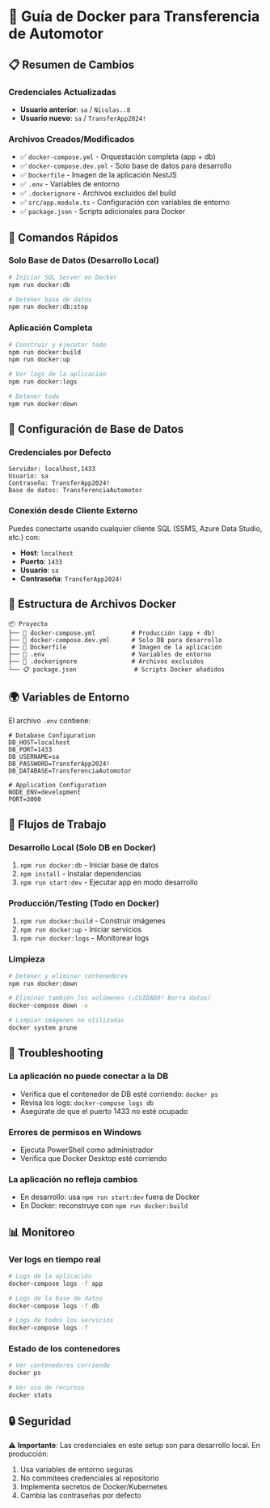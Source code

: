 # 🐳 Guía de Docker para Transferencia de Automotor

## 📋 Resumen de Cambios

### Credenciales Actualizadas
- **Usuario anterior**: `sa` / `Nicolas..8`
- **Usuario nuevo**: `sa` / `TransferApp2024!`

### Archivos Creados/Modificados
- ✅ `docker-compose.yml` - Orquestación completa (app + db)
- ✅ `docker-compose.dev.yml` - Solo base de datos para desarrollo
- ✅ `Dockerfile` - Imagen de la aplicación NestJS
- ✅ `.env` - Variables de entorno
- ✅ `.dockerignore` - Archivos excluidos del build
- ✅ `src/app.module.ts` - Configuración con variables de entorno
- ✅ `package.json` - Scripts adicionales para Docker

## 🚀 Comandos Rápidos

### Solo Base de Datos (Desarrollo Local)
```bash
# Iniciar SQL Server en Docker
npm run docker:db

# Detener base de datos
npm run docker:db:stop
```

### Aplicación Completa
```bash
# Construir y ejecutar todo
npm run docker:build
npm run docker:up

# Ver logs de la aplicación
npm run docker:logs

# Detener todo
npm run docker:down
```

## 🔧 Configuración de Base de Datos

### Credenciales por Defecto
```
Servidor: localhost,1433
Usuario: sa
Contraseña: TransferApp2024!
Base de datos: TransferenciaAutomotor
```

### Conexión desde Cliente Externo
Puedes conectarte usando cualquier cliente SQL (SSMS, Azure Data Studio, etc.) con:
- **Host**: `localhost`
- **Puerto**: `1433`
- **Usuario**: `sa`
- **Contraseña**: `TransferApp2024!`

## 📁 Estructura de Archivos Docker

```
📦 Proyecto
├── 🐳 docker-compose.yml          # Producción (app + db)
├── 🐳 docker-compose.dev.yml      # Solo DB para desarrollo
├── 🐳 Dockerfile                  # Imagen de la aplicación
├── 🔧 .env                        # Variables de entorno
├── 📝 .dockerignore               # Archivos excluidos
└── 📋 package.json                # Scripts Docker añadidos
```

## 🌍 Variables de Entorno

El archivo `.env` contiene:

```env
# Database Configuration
DB_HOST=localhost
DB_PORT=1433
DB_USERNAME=sa
DB_PASSWORD=TransferApp2024!
DB_DATABASE=TransferenciaAutomotor

# Application Configuration
NODE_ENV=development
PORT=3000
```

## 🔄 Flujos de Trabajo

### Desarrollo Local (Solo DB en Docker)
1. `npm run docker:db` - Iniciar base de datos
2. `npm install` - Instalar dependencias
3. `npm run start:dev` - Ejecutar app en modo desarrollo

### Producción/Testing (Todo en Docker)
1. `npm run docker:build` - Construir imágenes
2. `npm run docker:up` - Iniciar servicios
3. `npm run docker:logs` - Monitorear logs

### Limpieza
```bash
# Detener y eliminar contenedores
npm run docker:down

# Eliminar también los volúmenes (¡CUIDADO! Borra datos)
docker-compose down -v

# Limpiar imágenes no utilizadas
docker system prune
```

## 🐛 Troubleshooting

### La aplicación no puede conectar a la DB
- Verifica que el contenedor de DB esté corriendo: `docker ps`
- Revisa los logs: `docker-compose logs db`
- Asegúrate de que el puerto 1433 no esté ocupado

### Errores de permisos en Windows
- Ejecuta PowerShell como administrador
- Verifica que Docker Desktop esté corriendo

### La aplicación no refleja cambios
- En desarrollo: usa `npm run start:dev` fuera de Docker
- En Docker: reconstruye con `npm run docker:build`

## 📊 Monitoreo

### Ver logs en tiempo real
```bash
# Logs de la aplicación
docker-compose logs -f app

# Logs de la base de datos
docker-compose logs -f db

# Logs de todos los servicios
docker-compose logs -f
```

### Estado de los contenedores
```bash
# Ver contenedores corriendo
docker ps

# Ver uso de recursos
docker stats
```

## 🔒 Seguridad

⚠️ **Importante**: Las credenciales en este setup son para desarrollo local. En producción:

1. Usa variables de entorno seguras
2. No commitees credenciales al repositorio
3. Implementa secretos de Docker/Kubernetes
4. Cambia las contraseñas por defecto
